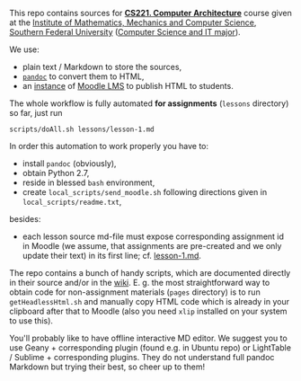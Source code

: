 This repo contains sources for [**CS221. Computer Architecture**](http://edu.mmcs.sfedu.ru/course/view.php?id=170) course given 
at the [Institute of Mathematics, Mechanics and Computer Science](http://mmcs.sfedu.ru/), 
[Southern Federal University](http://sfedu.ru/) ([Computer Science and IT major](http://it.mmcs.sfedu.ru/)).

We use:

* plain text / Markdown to store the sources, 
* [`pandoc`](http://johnmacfarlane.net/pandoc/) to convert them to HTML,
* an [instance](http://edu.mmcs.sfedu.ru/) of [Moodle LMS](https://moodle.org/) to publish HTML to students.

The whole workflow is fully automated **for assignments** (`lessons` directory) so far, just run

	scripts/doAll.sh lessons/lesson-1.md

In order this automation to work properly you have to:

* install `pandoc` (obviously),
* obtain Python 2.7,
* reside in blessed `bash` environment,
* create `local_scripts/send_moodle.sh` following directions given in
  `local_scripts/readme.txt`,
  
besides:

* each lesson source md-file must expose corresponding assignment id in 
  Moodle (we assume, that assignments are pre-created and we only update their
  text) in its first line; cf. [lesson-1.md](https://bitbucket.org/Ulysses4ever/cs211-comp-arch/src/010360eb73394a6755bdb10aa5fa6a1cc8aa86d5/lessons/lesson-01.md?at=master).
  
The repo contains a bunch of handy scripts, which are documented directly in their source and/or in the [wiki](https://bitbucket.org/Ulysses4ever/it211-programming-languages/wiki). E. g. the most straightforward way to obtain code for non-assignment materials (`pages` directory) is to run `getHeadlessHtml.sh` and manually copy HTML code which is already in your clipboard after that to Moodle (also you need `xlip` installed on your system to use this).

You'll probably like to have offline interactive MD editor. We suggest you to use Geany + corresponding plugin (found e.g. in Ubuntu repo) or LightTable / Sublime + corresponding plugins. They do not understand full pandoc Markdown but trying their best, so cheer up to them!
